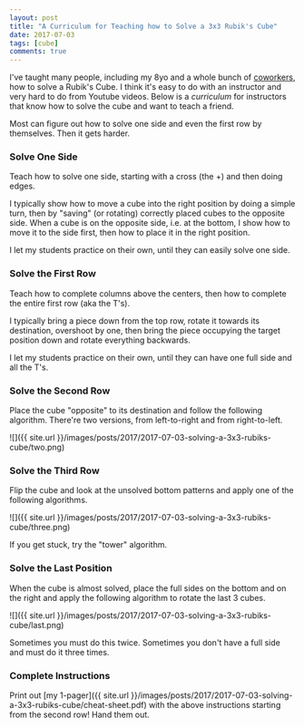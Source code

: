 ```yaml
---
layout: post
title: "A Curriculum for Teaching how to Solve a 3x3 Rubik's Cube"
date: 2017-07-03
tags: [cube]
comments: true
---
```

I've taught many people, including my 8yo and a whole bunch of [coworkers](https://www.artsy.net/life-at-artsy), how to solve a Rubik's Cube. I think it's easy to do with an instructor and very hard to do from Youtube videos. Below is a _curriculum_ for instructors that know how to solve the cube and want to teach a friend.

Most can figure out how to solve one side and even the first row by themselves. Then it gets harder.

### Solve One Side

Teach how to solve one side, starting with a cross (the +) and then doing edges.

I typically show how to move a cube into the right position by doing a simple turn, then by "saving" (or rotating) correctly placed cubes to the opposite side. When a cube is on the opposite side, i.e. at the bottom, I show how to move it to the side first, then how to place it in the right position.

I let my students practice on their own, until they can easily solve one side.

### Solve the First Row

Teach how to complete columns above the centers, then how to complete the entire first row (aka the T's). 

I typically bring a piece down from the top row, rotate it towards its destination, overshoot by one, then bring the piece occupying the target position down and rotate everything backwards. 

I let my students practice on their own, until they can have one full side and all the T's.

### Solve the Second Row

Place the cube "opposite" to its destination and follow the following algorithm. There're two versions, from left-to-right and from right-to-left.

![]({{ site.url }}/images/posts/2017/2017-07-03-solving-a-3x3-rubiks-cube/two.png)

### Solve the Third Row

Flip the cube and look at the unsolved bottom patterns and apply one of the following algorithms.

![]({{ site.url }}/images/posts/2017/2017-07-03-solving-a-3x3-rubiks-cube/three.png)

If you get stuck, try the "tower" algorithm.

### Solve the Last Position

When the cube is almost solved, place the full sides on the bottom and on the right and apply the following algorithm to rotate the last 3 cubes.

![]({{ site.url }}/images/posts/2017/2017-07-03-solving-a-3x3-rubiks-cube/last.png)

Sometimes you must do this twice. Sometimes you don't have a full side and must do it three times.

### Complete Instructions

Print out [my 1-pager]({{ site.url }}/images/posts/2017/2017-07-03-solving-a-3x3-rubiks-cube/cheat-sheet.pdf) with the above instructions starting from the second row! Hand them out.

